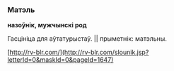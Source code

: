### Матэль
**назоўнік, мужчынскі род**

Гасцініца для аўтатурыстаў. || прыметнік: матэльны.

<a rel="author">[http://rv-blr.com/](http://rv-blr.com/slounik.jsp?letterId=0&maskId=0&pageId=1647)</a>
